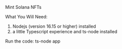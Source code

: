 Mint Solana NFTs

What You Will Need:
1. Nodejs (version 16.15 or higher) installed
2. a little Typescript experience and ts-node installed

Run the code:
ts-node app

